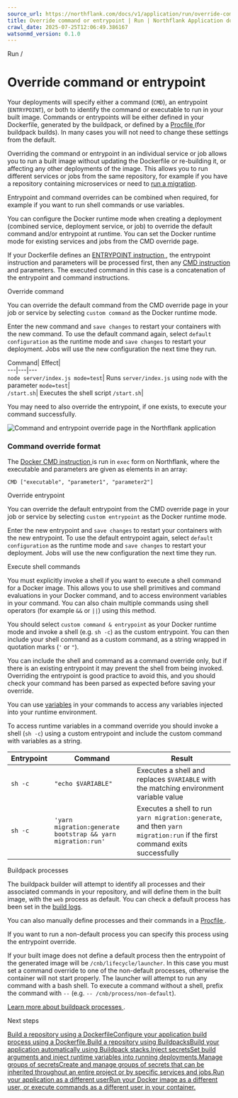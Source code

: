 ```yaml
---
source_url: https://northflank.com/docs/v1/application/run/override-command-entrypoint
title: Override command or entrypoint | Run | Northflank Application docs
crawl_date: 2025-07-25T12:06:49.386167
watsonmd_version: 0.1.0
---
```


Run / 

# Override command or entrypoint

Your deployments will specify either a command (`CMD`), an entrypoint (`ENTRYPOINT`), or both to identify the command or executable to run in your built image. Commands or entrypoints will be either defined in your Dockerfile, generated by the buildpack, or defined by a [Procfile ](https://devcenter.heroku.com/articles/procfile) (for buildpack builds). In many cases you will not need to change these settings from the default.

Overriding the command or entrypoint in an individual service or job allows you to run a built image without updating the Dockerfile or re-building it, or affecting any other deployments of the image. This allows you to run different services or jobs from the same repository, for example if you have a repository containing microservices or need to [run a migration](../release/run-migrations).

Entrypoint and command overrides can be combined when required, for example if you want to run shell commands or use variables.

You can configure the Docker runtime mode when creating a deployment (combined service, deployment service, or job) to override the default command and/or entrypoint at runtime. You can set the Docker runtime mode for existing services and jobs from the CMD override page.

If your Dockerfile defines an [ENTRYPOINT instruction ](https://docs.docker.com/engine/reference/builder/#understand-how-cmd-and-entrypoint-interact), the entrypoint instruction and parameters will be processed first, then any [CMD instruction ](https://docs.docker.com/engine/reference/builder/#cmd) and parameters. The executed command in this case is a concatenation of the entrypoint and command instructions.

Override command

You can override the default command from the CMD override page in your job or service by selecting `custom command` as the Docker runtime mode.

Enter the new command and `save changes` to restart your containers with the new command. To use the default command again, select `default configuration` as the runtime mode and `save changes` to restart your deployment. Jobs will use the new configuration the next time they run.

Command| Effect|   
---|---|---  
`node server/index.js mode=test`| Runs `server/index.js` using `node` with the parameter `mode=test`|   
`/start.sh`| Executes the shell script `/start.sh`|   
  
You may need to also override the entrypoint, if one exists, to execute your command successfully.

![Command and entrypoint override page in the Northflank application](https://assets.northflank.com/documentation/v1/application/run/override-command-entrypoint/cmd-override.png)

### Command override format

The [Docker CMD instruction ](https://docs.docker.com/engine/reference/builder/#cmd) is run in `exec` form on Northflank, where the executable and parameters are given as elements in an array:
    
    
    CMD ["executable", "parameter1", "parameter2"]
    

Override entrypoint

You can override the default entrypoint from the CMD override page in your job or service by selecting `custom entrypoint` as the Docker runtime mode.

Enter the new entrypoint and `save changes` to restart your containers with the new entrypoint. To use the default entrypoint again, select `default configuration` as the runtime mode and `save changes` to restart your deployment. Jobs will use the new configuration the next time they run.

Execute shell commands

You must explicitly invoke a shell if you want to execute a shell command for a Docker image. This allows you to use shell primitives and command evaluations in your Docker command, and to access environment variables in your command. You can also chain multiple commands using shell operators (for example `&&` or `||`) using this method.

You should select `custom command & entrypoint` as your Docker runtime mode and invoke a shell (e.g. `sh -c`) as the custom entrypoint. You can then include your shell command as a custom command, as a string wrapped in quotation marks (`'` or `"`).

You can include the shell and command as a command override only, but if there is an existing entrypoint it may prevent the shell from being invoked. Overriding the entrypoint is good practice to avoid this, and you should check your command has been parsed as expected before saving your override.

You can use [variables](inject-runtime-variables) in your commands to access any variables injected into your runtime environment.

To access runtime variables in a command override you should invoke a shell (`sh -c`) using a custom entrypoint and include the custom command with variables as a string.

Entrypoint| Command| Result  
---|---|---  
`sh -c`| `"echo $VARIABLE"`| Executes a shell and replaces `$VARIABLE` with the matching environment variable value  
`sh -c`| `'yarn migration:generate bootstrap && yarn migration:run'`| Executes a shell to run `yarn migration:generate`, and then `yarn migration:run` if the first command exits successfully  
  
Buildpack processes

The buildpack builder will attempt to identify all processes and their associated commands in your repository, and will define them in the built image, with the `web` process as default. You can check a default process has been set in the [build logs](../observe/view-logs).

You can also manually define processes and their commands in a [Procfile ](https://devcenter.heroku.com/articles/procfile).

If you want to run a non-default process you can specify this process using the entrypoint override.

If your built image does not define a default process then the entrypoint of the generated image will be `/cnb/lifecycle/launcher`. In this case you must set a command override to one of the non-default processes, otherwise the container will not start properly. The launcher will attempt to run any command with a bash shell. To execute a command without a shell, prefix the command with `--` (e.g. `-- /cnb/process/non-default`).

[Learn more about buildpack processes ](https://buildpacks.io/docs/app-developer-guide/run-an-app/).

Next steps

[Build a repository using a DockerfileConfigure your application build process using a Dockerfile.](/docs/v1/application/build/build-with-a-dockerfile)[Build a repository using BuildpacksBuild your application automatically using Buildpack stacks.](/docs/v1/application/build/build-with-buildpacks)[Inject secretsSet build arguments and inject runtime variables into running deployments.](/docs/v1/application/secure/inject-secrets)[Manage groups of secretsCreate and manage groups of secrets that can be inherited throughout an entire project or by specific services and jobs.](/docs/v1/application/secure/manage-secret-groups)[Run your application as a different userRun your Docker image as a different user, or execute commands as a different user in your container.](/docs/v1/application/run/run-as-a-different-user#run-a-command-as-a-different-user)